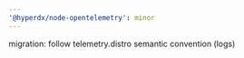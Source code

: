 ```yaml
---
'@hyperdx/node-opentelemetry': minor
---
```


migration: follow telemetry.distro semantic convention (logs)
